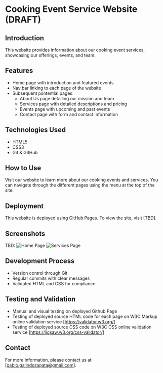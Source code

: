 # Cooking Event Service Website (DRAFT)

## Introduction
This website provides information about our cooking event services, showcasing our offerings, events, and team.

## Features
- Home page with introduction and featured events
- Nav bar linking to each page of the website 
- Subsequent pontential pages:
  - About Us page detailing our mission and team
  - Services page with detailed descriptions and pricing
  - Events page with upcoming and past events
  - Contact page with form and contact information

## Technologies Used
- HTML5
- CSS3
- Git & GitHub

## How to Use
Visit our website to learn more about our cooking events and services. You can navigate through the different pages using the menu at the top of the site.

## Deployment
This website is deployed using GitHub Pages. To view the site, visit [TBD].

## Screenshots
TBD:
![Home Page](screenshot-home.png)
![Services Page](screenshot-services.png)

## Development Process
- Version control through Git
- Regular commits with clear messages
- Validated HTML and CSS for compliance

## Testing and Validation
- Manual and visual testing on deployed Github Page
- Testing of deployed source HTML code for each page on W3C Markup online validation service [https://validator.w3.org/]
- Testing of deployed source CSS code on W3C CSS online validation service [https://jigsaw.w3.org/css-validator/]



## Contact
For more information, please contact us at [pablo.galindozapata@gmail.com].